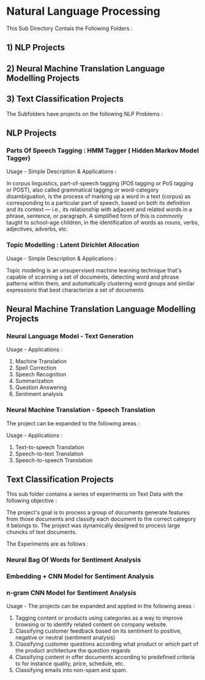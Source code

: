 # Natural Language Processing 

This Sub Directory Contais the Following Folders : 

## 1) NLP Projects 
## 2) Neural Machine Translation Language Modelling Projects
## 3) Text Classification Projects


The Subfolders have projects on the following NLP Problems :

## NLP Projects 

### Parts Of Speech Tagging :  HMM Tagger ( Hidden Markov Model Tagger)

Usage - Simple Description & Applications : 

In corpus linguistics, part-of-speech tagging (POS tagging or PoS tagging or POST), also called grammatical tagging or word-category disambiguation, is the process of marking up a word in a text (corpus) as corresponding to a particular part of speech, based on both its definition and its context — i.e., its relationship with adjacent and related words in a phrase, sentence, or paragraph. A simplified form of this is commonly taught to school-age children, in the identification of words as nouns, verbs, adjectives, adverbs, etc.

### Topic Modelling : Latent Dirichlet Allocation

Usage - Simple Description & Applications : 

Topic modeling is an unsupervised machine learning technique that's capable of scanning a set of documents, detecting word and phrase patterns within them, and automatically clustering word groups and similar expressions that best characterize a set of documents

## Neural Machine Translation Language Modelling Projects

### Neural Language Model - Text Generation

Usage - Applications : 
1) Machine Translation
2) Spell Correction
3) Speech Recognition
4) Summarization
5) Question Answering
6) Sentiment analysis
  
### Neural Machine Translation - Speech Translation

The project can be expanded to the following areas :

Usage - Applications : 
1) Text-to-speech Translation
2) Speech-to-text Translation
3) Speech-to-speech Translation

## Text Classification Projects

This sub folder contains a series of experiments on Text Data with the following objective : 

The project's goal is to process a group of documents generate features from those documents and classify each document to the correct category it belongs to. The project was dynamically designed to process large chuncks of text documents.

The Experiments are as follows : 

### Neural Bag Of Words for Sentiment Analysis
### Embedding + CNN Model for Sentiment Analysis
### n-gram CNN Model for Sentiment Analysis

Usage - The projects can be expanded and applied in the following areas : 
1) Tagging content or products using categories as a way to improve browsing or to identify related content on company website.
2) Classifying customer feedback based on its sentiment to positive, negative or neutral (sentiment analysis)
3) Classifying customer questions according what product or which part of the product architecture the question regards
4) Classifying content in offer documents according to predefined criteria to for instance quality, price, schedule, etc.
5) Classifying emails into non-spam and spam.
